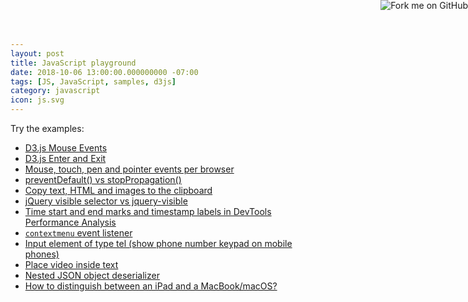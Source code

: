 ```yaml
---
layout: post
title: JavaScript playground
date: 2018-10-06 13:00:00.000000000 -07:00
tags: [JS, JavaScript, samples, d3js]
category: javascript
icon: js.svg
---
```


Try the examples:

* [D3.js Mouse Events](https://seattle.azurewebsites.net/d3js-mouse-events.html)
* [D3.js Enter and Exit](https://seattle.azurewebsites.net/d3js-enter-and-exit.html)
* [Mouse, touch, pen and pointer events per browser](https://seattle.azurewebsites.net/mouse-and-pointer-events.html)
* [preventDefault() vs stopPropagation()](https://seattle.azurewebsites.net/event-prevent-default.html)
* [Copy text, HTML and images to the clipboard](https://seattle.azurewebsites.net/clipboard-copy.html)
* [jQuery visible selector vs jquery-visible](https://seattle.azurewebsites.net/jquery-visible-example.html)
* [Time start and end marks and timestamp labels in DevTools Performance Analysis](https://seattle.azurewebsites.net/devtools-performance-marks.html)
* [`contextmenu` event listener](https://seattle.azurewebsites.net/contextmenu.html)
* [Input element of type tel (show phone number keypad on mobile phones)](https://seattle.azurewebsites.net/tel.html)
* [Place video inside text](https://seattle.azurewebsites.net/video2.html)
* [Nested JSON object deserializer](https://seattle.azurewebsites.net/nested-json-object-deserializer.html)
* [How to distinguish between an iPad and a MacBook/macOS?](https://seattle.azurewebsites.net/detect-iphone-or-ipad.html)

<!-- https://blog.github.com/2008-12-19-github-ribbons/ -->
<a href="https://github.com/kiewic/js-playground"><img style="position: absolute; top: 0; right: 0; border: 0;" src="https://s3.amazonaws.com/github/ribbons/forkme_right_darkblue_121621.png" alt="Fork me on GitHub"></a>
